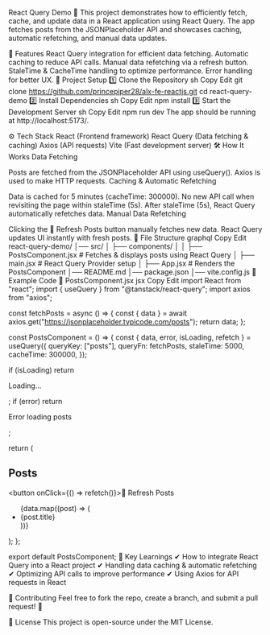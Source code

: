 React Query Demo 🚀
This project demonstrates how to efficiently fetch, cache, and update data in a React application using React Query. The app fetches posts from the JSONPlaceholder API and showcases caching, automatic refetching, and manual data updates.

📌 Features
React Query integration for efficient data fetching.
Automatic caching to reduce API calls.
Manual data refetching via a refresh button.
StaleTime & CacheTime handling to optimize performance.
Error handling for better UX.
📂 Project Setup
1️⃣ Clone the Repository
sh
Copy
Edit
git clone https://github.com/princepiper28/alx-fe-reactjs.git
cd react-query-demo
2️⃣ Install Dependencies
sh
Copy
Edit
npm install
3️⃣ Start the Development Server
sh
Copy
Edit
npm run dev
The app should be running at http://localhost:5173/.

⚙️ Tech Stack
React (Frontend framework)
React Query (Data fetching & caching)
Axios (API requests)
Vite (Fast development server)
🛠 How It Works
Data Fetching

Posts are fetched from the JSONPlaceholder API using useQuery().
Axios is used to make HTTP requests.
Caching & Automatic Refetching

Data is cached for 5 minutes (cacheTime: 300000).
No new API call when revisiting the page within staleTime (5s).
After staleTime (5s), React Query automatically refetches data.
Manual Data Refetching

Clicking the 🔄 Refresh Posts button manually fetches new data.
React Query updates UI instantly with fresh posts.
📝 File Structure
graphql
Copy
Edit
react-query-demo/
│── src/
│   ├── components/
│   │   ├── PostsComponent.jsx  # Fetches & displays posts using React Query
│   ├── main.jsx  # React Query Provider setup
│   ├── App.jsx   # Renders the PostsComponent
│── README.md
│── package.json
│── vite.config.js
🚀 Example Code
📌 PostsComponent.jsx
jsx
Copy
Edit
import React from "react";
import { useQuery } from "@tanstack/react-query";
import axios from "axios";

const fetchPosts = async () => {
  const { data } = await axios.get("https://jsonplaceholder.typicode.com/posts");
  return data;
};

const PostsComponent = () => {
  const { data, error, isLoading, refetch } = useQuery({
    queryKey: ["posts"],
    queryFn: fetchPosts,
    staleTime: 5000,
    cacheTime: 300000,
  });

  if (isLoading) return <p>Loading...</p>;
  if (error) return <p>Error loading posts</p>;

  return (
    <div>
      <h2>Posts</h2>
      <button onClick={() => refetch()}>🔄 Refresh Posts</button>
      <ul>
        {data.map((post) => (
          <li key={post.id}>{post.title}</li>
        ))}
      </ul>
    </div>
  );
};

export default PostsComponent;
📌 Key Learnings
✔ How to integrate React Query into a React project
✔ Handling data caching & automatic refetching
✔ Optimizing API calls to improve performance
✔ Using Axios for API requests in React

📢 Contributing
Feel free to fork the repo, create a branch, and submit a pull request! 🎉

📜 License
This project is open-source under the MIT License.
